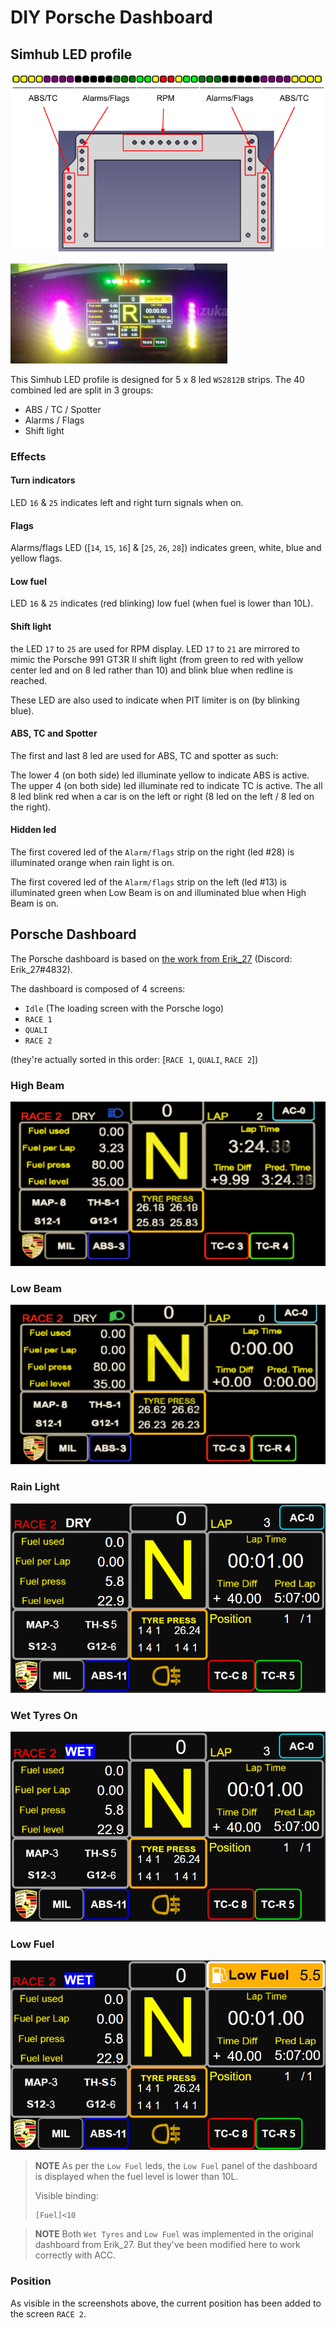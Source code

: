 # DIY Porsche Dashboard

## Simhub LED profile

![LED Organization](images/leds_organization.png)

![Example](images/example.png)

This Simhub LED profile is designed for 5 x 8 led `WS2812B` strips.
The 40 combined led are split in 3 groups:

* ABS / TC / Spotter
* Alarms / Flags
* Shift light

### Effects

#### Turn indicators

LED `16` & `25` indicates left and right turn signals when on.

#### Flags

Alarms/flags LED ([`14`, `15`, `16`] & [`25`, `26`, `28`]) indicates green, white, blue and
yellow flags.

#### Low fuel

LED `16` & `25` indicates (red blinking) low fuel (when fuel is lower than 10L).

#### Shift light

the LED `17` to `25` are used for RPM display. LED `17` to `21` are mirrored to mimic
the Porsche 991 GT3R II shift light (from green to red with yellow center led
and on 8 led rather than 10) and blink blue when redline is reached.

These LED are also used to indicate when PIT limiter is on (by blinking blue).

#### ABS, TC and Spotter

The first and last 8 led are used for ABS, TC and spotter as such:

The lower 4 (on both side) led illuminate yellow to indicate ABS is active.
The upper 4 (on both side) led illuminate red to indicate TC is active.
The all 8 led blink red when a car is on the left or right (8 led on the left / 
8 led on the right).

#### Hidden led

The first covered led of the `Alarm/flags` strip on the right (led #28) is
illuminated orange when rain light is on.

The first covered led of the `Alarm/flags` strip on the left (led #13) is
illuminated green when Low Beam is on and illuminated blue when High Beam is on.

## Porsche Dashboard

The Porsche dashboard is based on [the work from Erik_27](https://www.racedepartment.com/downloads/porsche-911-gt3-r-dashboard.43175/) (Discord: Erik_27#4832).

The dashboard is composed of 4 screens:

- `Idle` (The loading screen with the Porsche logo)
- `RACE 1`
- `QUALI`
- `RACE 2`

(they're actually sorted in this order: [`RACE 1`, `QUALI`, `RACE 2`])

### High Beam

![HighBeam](images/dash_porsche_high_beam.PNG)

### Low Beam

![LowBeam](images/dash_porsche_low_beam.PNG)

### Rain Light

![RainLight](images/Rainlight.PNG)

### Wet Tyres On

![WetTyres](images/WetTyres.PNG)

### Low Fuel

![LowFuel](images/LowFuel.PNG)

> **NOTE**
> As per the `Low Fuel` leds, the `Low Fuel` panel of the dashboard is displayed when the fuel level is lower than 10L.
> 
> Visible binding:
> ```
> [Fuel]<10
> ```

> **NOTE**
> Both `Wet Tyres` and `Low Fuel` was implemented in the original dashboard from Erik_27. But they've been modified here to work correctly with ACC.

### Position

As visible in the screenshots above, the current position has been added to the screen `RACE 2`.